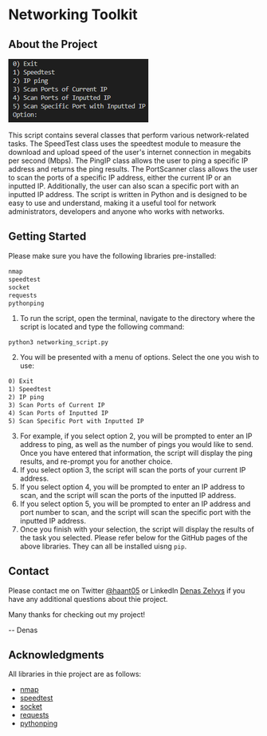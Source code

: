 # Networking Toolkit

## About the Project

![CLI-Networking-Script](https://github.com/haant/Networking-Toolkit/blob/main/CLI_networking_script.png)

This script contains several classes that perform various network-related tasks. The SpeedTest class uses the speedtest module to measure the download and upload speed of the user's internet connection in megabits per second (Mbps). The PingIP class allows the user to ping a specific IP address and returns the ping results. The PortScanner class allows the user to scan the ports of a specific IP address, either the current IP or an inputted IP. Additionally, the user can also scan a specific port with an inputted IP address. The script is written in Python and is designed to be easy to use and understand, making it a useful tool for network administrators, developers and anyone who works with networks.

## Getting Started

Please make sure you have the following libraries pre-installed:
```
nmap
speedtest
socket
requests 
pythonping
```
1) To run the script, open the terminal, navigate to the directory where the script is located and type the following command:
```
python3 networking_script.py
```
2) You will be presented with a menu of options. Select the one you wish to use:
```
0) Exit
1) Speedtest
2) IP ping
3) Scan Ports of Current IP
4) Scan Ports of Inputted IP
5) Scan Specific Port with Inputted IP
```
3) For example, if you select option 2, you will be prompted to enter an IP address to ping, as well as the number of pings you would like to send. Once you have entered that information, the script will display the ping results, and re-prompt you for another choice. 
4) If you select option 3, the script will scan the ports of your current IP address. 
5) If you select option 4, you will be prompted to enter an IP address to scan, and the script will scan the ports of the inputted IP address. 
6) If you select option 5, you will be prompted to enter an IP address and port number to scan, and the script will scan the specific port with the inputted IP address. 
7) Once you finish with your selection, the script will display the results of the task you selected. 
Please refer below for the GitHub pages of the above libraries. They can all be installed uisng ```pip```.

## Contact

Please contact me on Twitter [@haant05](https://twitter.com/haant05) or LinkedIn [Denas Zelvys](https://www.linkedin.com/in/denaszelvys/) if you have any additional questions about thie project. 

Many thanks for checking out my project!

-- Denas

## Acknowledgments

All libraries in thie project are as follows:

- [nmap](https://github.com/home-assistant-libs/python-nmap)
- [speedtest](https://github.com/sivel/speedtest-cli)
- [socket](https://docs.python.org/3/library/socket.html)
- [requests](https://github.com/psf/requests)
- [pythonping](https://pypi.org/project/pythonping/)
